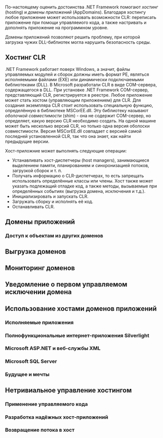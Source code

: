 По-настоящему оценить достоинства .NET Framework помогают _хостинг_ (hosting) и _домены приложений_ (AppDomains). Благодаря хостингу любое приложение может использовать возможности CLR: переписать приложение при помощи управляеиого кода, а также настривать и дополнять приложение на программном уровне.

Домены приложений позволяют решить проблему, при которой загрузка чужих DLL-библиотек могла нарушить безопасность среды.

## Хостинг CLR 

.NET Framework работает поверх Windows, а значит, файлы управляемых модулей и сборок должны иметь формат PE, являться исполняемыми файлами (EXE) или динамически подключаемыми библиотеками (DLL). В Microsoft разработали CLR в виде COM-сервера, содержащегося в DLL. При установке .NET Framework COM-сервер, представляющий CLR, регистрируется в реестре. Любое приложение может стать хостом (управляющим приложением) для CLR. Для создания экземпляра CLR стоит использовать специальную функцию, определённую в библиотеке MSCorEE.dll. Эту библиотеку называют _оболочкой совместимости_ (shim) - она не содержит COM-сервер, но определяет, какую версию CLR необходимо создать. На одной машине может быть несколько версий CLR, но только одна версия оболоски совместимости. Версия MSCorEE.dll совпадает с версией самой последней установленной CLR, так что она знает, как найти предыдущие версии.

Хост-приложние может выполнять следующие операции:
- Устанавливать хост-диспетчеры (host managers), занимающиеся выделением памяти, планированием и синхронизацией потоков, загрузкой сборок и т. п.
- Получать информацию о CLR-диспетчерах, то есть запрещать использовать определённые классы или члены. Хост также может указать подлежащий отладке код, а также методы, вызываемые при определённых событиях (выгрузка домена, исключения и т.д.).
- Инициализировать и запускать CLR.
- Загружать сборку и исполнять её код.
- Останавливать CLR.

## Домены приложений



### Доступ к объектам из других доменов



## Выгрузка доменов



## Мониторинг доменов



## Уведомление о первом управляемом исключении домена



## Использование хостами доменов приложений



### Исполняемые приложения



### Полнофункциональные интернет-приложения Silverlight



### Microsoft ASP.NET и веб-службы XML



### Microsoft SQL Server



### Будущее и мечты



## Нетривиальное управление хостингом



### Применение управляемого кода



### Разработка надёжных хост-приложений



### Возвращение потока в хост


